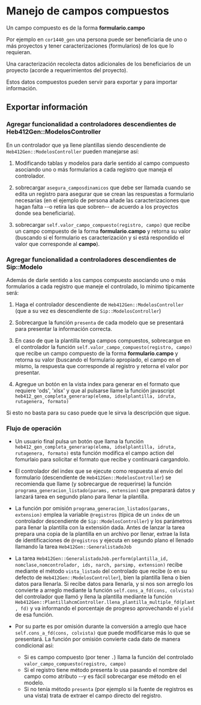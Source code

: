 # Manejo de campos compuestos

Un campo compuesto es de la forma __formulario__.__campo__

Por ejemplo en `cor1440_gen` una persona puede ser beneficiaria de uno o más
proyectos y tener caracterizaciones (formularios) de los que lo requieran.

Una caracterización recolecta datos adicionales de los beneficiarios
de un proyecto (acorde a requerimientos del proyecto).

Estos datos compuestos pueden servir para exportar y para importar información.

## Exportar información

### Agregar funcionalidad a controladores descendientes de Heb412Gen::ModelosController

En un controlador que ya llene plantillas siendo descendiente de
`Heb412Gen::ModelosController` pueden manejarse así:

1. Modificando tablas y modelos para darle sentido al campo compuesto
   asociando uno o más formularios a cada registro que maneja el controlador.

2.  sobrecargar `asegura_camposdinamicos` que debe ser llamada cuando se edita
    un registro para asegurar que se crean las respuestas a formulario 
    necesarias (en el ejemplo de persona añade las caracterizaciones
    que hagan falta --o retira las que sobren-- de acuerdo a los proyectos
    donde sea beneficiaria).

3. sobrecargar `self.valor_campo_compuesto(registro, campo)` que recibe un campo 
    compuesto de la forma __formulario__.__campo__ y retorna 
   su valor (buscando si el formulario es caracterización y si está
   respondido el valor que corresponde al __campo__).



### Agregar funcionalidad a controladores descendientes de Sip::Modelo

Además de darle sentido a los campos compuesto asociando uno o más formularios
a cada registro que maneje el controlado, lo mínimo típicamente será:

1. Haga el controlador descendiente de `Heb412Gen::ModelosController` (que a su 
   vez es descendiente de `Sip::ModelosController`)

2. Sobrecargue la función `presenta` de cada modelo que se presentará para
   presentar la información correcta.

3. En caso de que la plantilla tenga campos compuestos, sobrecargue en el 
   controlador la función `self.valor_campo_compuesto(registro, campo)`
   que recibe un campo compuesto de la forma __formulario__.__campo__ y retorna 
   su valor (buscando el formulario apropiado, el campo en el mismo, la respuesta
   que corresponde al registro y retorna el valor por presentar.

4. Agregue un botón en la vista index para generar en el formato que requiere
   'ods', 'xlsx' y que al pulsarse llame la función javascript 
   `heb412_gen_completa_generarap(elema, idselplantilla, idruta, rutagenera, formato)`

Si esto no basta para su caso puede que le sirva la descripción que sigue.

### Flujo de operación

- Un usuario final pulsa un botón que llama la función 
   `heb412_gen_completa_generarap(elema, idselplantilla, idruta, rutagenera, formato)`
  esta función modifica el campo action del fomurlaio para solicitar el formato que
  recibe y continuará cargandolo.

- El controlador del index que se ejecute como respuesta al envio del formulario 
  (descendiente de `Heb412Gen::ModelosController`) se recomienda que llame (y
  sobrecargue de requerirse)  la función 
  `programa_generacion_listado(params, extension)` que preparará datos y lanzará 
  tarea en segundo plano para llenar la plantilla.

- La función por omisión `programa_generacion_listados(params, extension)` 
  emplea la variable `@registros` (típica de un `index` de un controlador descendiente
  de `Sip::ModelosController`) y los parámetros para llenar la plantilla
  con la extensión dada.
  Antes de lanzar la tarea prepara una copia de la plantilla en un archivo
  por llenar, extrae la lista de identificaciones  de `@registros`
  y ejecuta en segundo plano el llenado llamando la tarea
  `Heb412Gen::GeneralistadoJob`

- La tarea `Heb412Gen::GeneralistadoJob.perform(plantilla_id, nomclase,nomcontrolador, ids, narch, parsimp, extension)`
  recibe mediante el método `vista_listado` del controlado que recibe (o 
  en su defecto de `Heb412Gen::ModelosController`), bien la plantilla llena o bien 
  datos para llenarla.
  Si recibe datos para llenarla, y si nos son arreglo los convierte a arreglo 
  mediante la función `self.cons_a_fd(cons, colvista)` del controlador que 
  llamó y llena la plantilla mediante  la función 
  `Heb412Gen::PlantillahcmController.llena_plantilla_multiple_fd(plant, fd)`
  y va informando el porcentaje de progreso aprovechando el `yield` de esa
  función.

- Por su parte es por omisión durante la conversión a arreglo que hace
  `self.cons_a_fd(cons, colvista)` que puede modificarse más lo que se
  presentará.  La función por omisión convierte cada dato de manera condicional asi:
  - Si es campo compuesto (por tener `.`) llama la función del controlado 
    `valor_campo_compuesto(registro, campo)`
  - Si el registro tiene método presenta lo usa pasando el nombre del campo
    como atributo --y es fácil sobrecargar ese método en el modelo.
  - Si no tenía método `presenta` (por ejemplo si la fuente de registros es una vista)
    trata de extraer el campo directo del registro.






